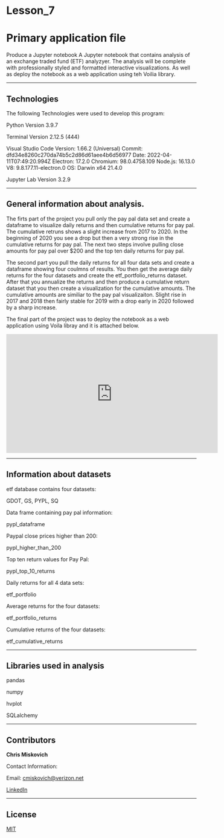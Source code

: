 # Lesson_7
# Primary application file

Produce a Jupyter notebook A Jupyter notebook that contains analysis of an exchange traded fund (ETF) analyzyer. The analysis will be complete with professionally styled and formatted interactive visualizations. As well as deploy the notebook as a web application using teh Voilia library.



---

## Technologies

The following Technologies were used to develop this program:

Python 
    Version 3.9.7

Terminal
    Version 2.12.5 (444)

Visual Studio Code
    Version: 1.66.2 (Universal)
    Commit: dfd34e8260c270da74b5c2d86d61aee4b6d56977
    Date: 2022-04-11T07:49:20.994Z
    Electron: 17.2.0
    Chromium: 98.0.4758.109
    Node.js: 16.13.0
    V8: 9.8.177.11-electron.0
    OS: Darwin x64 21.4.0
    
Jupyter Lab 
    Version 3.2.9

---

## General information about analysis.

The firts part of the project you pull only the pay pal data set and create a dataframe to visualize daily returns and then cumulative returns for pay pal.  The cumulative retruns shows a slight increase from 2017 to 2020. In the beginning of 2020 you see a drop but then a very strong rise in the cumulative returns for pay pal.  The next two steps involve pulling close amounts for pay pal over $200 and the top ten daily returns for pay pal.

The second part you pull the daily returns for all four data sets and create a dataframe showing four coulmns of results.  You then get the average daily returns for the four datasets and create the etf_portfolio_returns dataset.  After that you annualize the returns and then produce a cumulative return dataset that you then create a visualization for the cumulative amounts.  The cumulative amounts are similiar to the pay pal visualizaiton.  Slight rise in 2017 and 2018 then fairly stable for 2019 with a drop early in 2020 followed by a sharp increase.

The final part of the project was to deploy the notebook as a web application using Voila libray and it is attached below.



<iframe width="560" height="315" src="https://www.youtube.com/embed/PSxz_AhPqgA" title="YouTube video player" frameborder="0" allow="accelerometer; autoplay; clipboard-write; encrypted-media; gyroscope; picture-in-picture" allowfullscreen></iframe>

---

## Information about datasets

etf database contains four datasets:

GDOT, GS, PYPL, SQ

Data frame containing pay pal information:

pypl_dataframe 

Paypal close prices higher than 200:

pypl_higher_than_200

Top ten return values for Pay Pal:

pypl_top_10_returns

Daily returns for all 4 data sets:

etf_portfolio

Average returns for the four datasets:

etf_portfolio_returns

Cumulative returns of the four datasets:

etf_cumulative_returns






---

## Libraries used in analysis

pandas

numpy

hvplot

SQLalchemy



---

## Contributors


**Chris Miskovich**

Contact Information:

Email: cmiskovich@verizon.net

[LinkedIn](https://www.linkedin.com/in/christopher-miskovich-9a61b0234/) 

---

## License

[MIT](/license.txt)
